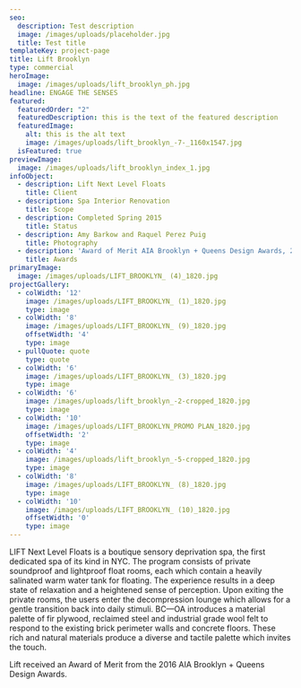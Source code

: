 ```yaml
---
seo:
  description: Test description
  image: /images/uploads/placeholder.jpg
  title: Test title
templateKey: project-page
title: Lift Brooklyn
type: commercial
heroImage:
  image: /images/uploads/lift_brooklyn_ph.jpg
headline: ENGAGE THE SENSES
featured:
  featuredOrder: "2"
  featuredDescription: this is the text of the featured description
  featuredImage:
    alt: this is the alt text
    image: /images/uploads/lift_brooklyn_-7-_1160x1547.jpg
  isFeatured: true
previewImage:
  image: /images/uploads/lift_brooklyn_index_1.jpg
infoObject:
  - description: Lift Next Level Floats
    title: Client
  - description: Spa Interior Renovation
    title: Scope
  - description: Completed Spring 2015
    title: Status
  - description: Amy Barkow and Raquel Perez Puig
    title: Photography
  - description: 'Award of Merit AIA Brooklyn + Queens Design Awards, 2016'
    title: Awards
primaryImage:
  image: /images/uploads/LIFT_BROOKLYN_ (4)_1820.jpg
projectGallery:
  - colWidth: '12'
    image: /images/uploads/LIFT_BROOKLYN_ (1)_1820.jpg
    type: image
  - colWidth: '8'
    image: /images/uploads/LIFT_BROOKLYN_ (9)_1820.jpg
    offsetWidth: '4'
    type: image
  - pullQuote: quote
    type: quote
  - colWidth: '6'
    image: /images/uploads/LIFT_BROOKLYN_ (3)_1820.jpg
    type: image
  - colWidth: '6'
    image: /images/uploads/lift_brooklyn_-2-cropped_1820.jpg
    type: image
  - colWidth: '10'
    image: /images/uploads/LIFT_BROOKLYN_PROMO PLAN_1820.jpg
    offsetWidth: '2'
    type: image
  - colWidth: '4'
    image: /images/uploads/lift_brooklyn_-5-cropped_1820.jpg
    type: image
  - colWidth: '8'
    image: /images/uploads/LIFT_BROOKLYN_ (8)_1820.jpg
    type: image
  - colWidth: '10'
    image: /images/uploads/LIFT_BROOKLYN_ (10)_1820.jpg
    offsetWidth: '0'
    type: image
---
```

LIFT Next Level Floats is a boutique sensory deprivation spa, the first dedicated spa of its kind in NYC. The program consists of private soundproof and lightproof float rooms, each which contain a heavily salinated warm water tank for floating. The experience results in a deep state of relaxation and a heightened sense of perception. Upon exiting the private rooms, the users enter the decompression lounge which allows for a gentle transition back into daily stimuli. BC—OA introduces a material palette of fir plywood, reclaimed steel and industrial grade wool felt to respond to the existing brick perimeter walls and concrete floors. These rich and natural materials produce a diverse and tactile palette which invites the touch.

Lift received an Award of Merit from the 2016 AIA Brooklyn + Queens Design Awards.
